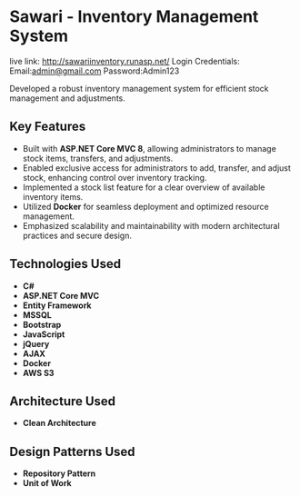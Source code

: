# Sawari - Inventory Management System

live link: http://sawariinventory.runasp.net/
Login Credentials: 
Email:admin@gmail.com
Password:Admin123

Developed a robust inventory management system for efficient stock management and adjustments. 

## Key Features
- Built with **ASP.NET Core MVC 8**, allowing administrators to manage stock items, transfers, and adjustments.
- Enabled exclusive access for administrators to add, transfer, and adjust stock, enhancing control over inventory tracking.
- Implemented a stock list feature for a clear overview of available inventory items.
- Utilized **Docker** for seamless deployment and optimized resource management.
- Emphasized scalability and maintainability with modern architectural practices and secure design.

## Technologies Used
- **C#**
- **ASP.NET Core MVC**
- **Entity Framework**
- **MSSQL**
- **Bootstrap**
- **JavaScript**
- **jQuery**
- **AJAX**
- **Docker**
- **AWS S3**

## Architecture Used
- **Clean Architecture**

## Design Patterns Used
- **Repository Pattern**
- **Unit of Work**
